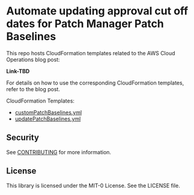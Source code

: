 # Automate updating approval cut off dates for Patch Manager Patch Baselines

This repo hosts CloudFormation templates related to the AWS Cloud Operations blog post:

**Link-TBD**

For details on how to use the corresponding CloudFormation templates, refer to the blog post.

CloudFormation Templates:

* [customPatchBaselines.yml](/cfn-templates/customPatchBaselines.yml)
* [updatePatchBaselines.yml](/cfn-templates/updatePatchBaselines.yml)

## Security

See [CONTRIBUTING](CONTRIBUTING.md#security-issue-notifications) for more information.

## License

This library is licensed under the MIT-0 License. See the LICENSE file.
